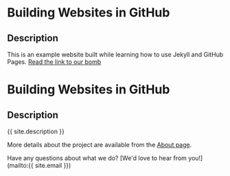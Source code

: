 # Building Websites in GitHub
## Description
This is an example website built while learning how to use Jekyll and GitHub Pages.
[Read the link to our bomb](about.md) 

# Building Websites in GitHub

## Description
{{ site.description }}

More details about the project are available from the [About page](about).

Have any questions about what we do? [We'd love to hear from you!](mailto:{{ site.email }})
